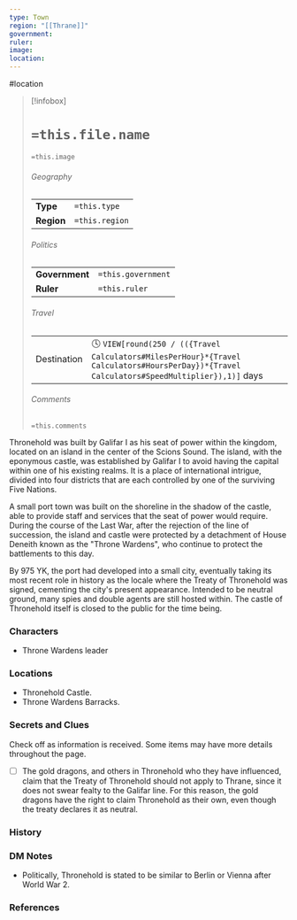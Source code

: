 ```yaml
---
type: Town
region: "[[Thrane]]"
government: 
ruler: 
image: 
location:
---
```


 #location

> [!infobox]
> # `=this.file.name`
> `=this.image`
> ###### Geography
> |  |  |
> | ---- | ---- |
> | **Type** | `=this.type` |
> | **Region** | `=this.region` |
> ###### Politics
> |  |  |
> | ---- | ---- |
> | **Government** | `=this.government` |
> | **Ruler** | `=this.ruler` |
> ###### Travel
> |  |  |
> | ---- | ---- |
> | Destination | 🕓 `VIEW[round(250 / (({Travel Calculators#MilesPerHour}*{Travel Calculators#HoursPerDay})*{Travel Calculators#SpeedMultiplier}),1)]` days |
> ###### Comments
> `=this.comments`

Thronehold was built by Galifar I as his seat of power within the kingdom, located on an island in the center of the Scions Sound. The island, with the eponymous castle, was established by Galifar I to avoid having the capital within one of his existing realms. It is a place of international intrigue, divided into four districts that are each controlled by one of the surviving Five Nations.

A small port town was built on the shoreline in the shadow of the castle, able to provide staff and services that the seat of power would require. During the course of the Last War, after the rejection of the line of succession, the island and castle were protected by a detachment of House Deneith known as the "Throne Wardens", who continue to protect the battlements to this day.

By 975 YK, the port had developed into a small city, eventually taking its most recent role in history as the locale where the Treaty of Thronehold was signed, cementing the city's present appearance. Intended to be neutral ground, many spies and double agents are still hosted within. The castle of Thronehold itself is closed to the public for the time being.

### Characters

* Throne Wardens leader

### Locations

* Thronehold Castle. 
* Throne Wardens Barracks.

### Secrets and Clues
Check off as information is received. Some items may have more details throughout the page.

 - [ ]  The gold dragons, and others in Thronehold who they have influenced, claim that the Treaty of Thronehold should not apply to Thrane, since it does not swear fealty to the Galifar line. For this reason, the gold dragons have the right to claim Thronehold as their own, even though the treaty declares it as neutral.

### History



### DM Notes

- Politically, Thronehold is stated to be similar to Berlin or Vienna after World War 2.

### References
